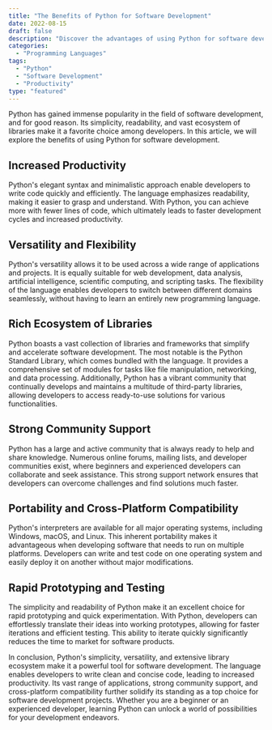 ```yaml
---
title: "The Benefits of Python for Software Development"
date: 2022-08-15
draft: false
description: "Discover the advantages of using Python for software development"
categories:
  - "Programming Languages"
tags:
  - "Python"
  - "Software Development"
  - "Productivity"
type: "featured"
---
```


Python has gained immense popularity in the field of software development, and for good reason. Its simplicity, readability, and vast ecosystem of libraries make it a favorite choice among developers. In this article, we will explore the benefits of using Python for software development.

## Increased Productivity

Python's elegant syntax and minimalistic approach enable developers to write code quickly and efficiently. The language emphasizes readability, making it easier to grasp and understand. With Python, you can achieve more with fewer lines of code, which ultimately leads to faster development cycles and increased productivity.

## Versatility and Flexibility

Python's versatility allows it to be used across a wide range of applications and projects. It is equally suitable for web development, data analysis, artificial intelligence, scientific computing, and scripting tasks. The flexibility of the language enables developers to switch between different domains seamlessly, without having to learn an entirely new programming language.

## Rich Ecosystem of Libraries

Python boasts a vast collection of libraries and frameworks that simplify and accelerate software development. The most notable is the Python Standard Library, which comes bundled with the language. It provides a comprehensive set of modules for tasks like file manipulation, networking, and data processing. Additionally, Python has a vibrant community that continually develops and maintains a multitude of third-party libraries, allowing developers to access ready-to-use solutions for various functionalities.

## Strong Community Support

Python has a large and active community that is always ready to help and share knowledge. Numerous online forums, mailing lists, and developer communities exist, where beginners and experienced developers can collaborate and seek assistance. This strong support network ensures that developers can overcome challenges and find solutions much faster.

## Portability and Cross-Platform Compatibility

Python's interpreters are available for all major operating systems, including Windows, macOS, and Linux. This inherent portability makes it advantageous when developing software that needs to run on multiple platforms. Developers can write and test code on one operating system and easily deploy it on another without major modifications.

## Rapid Prototyping and Testing

The simplicity and readability of Python make it an excellent choice for rapid prototyping and quick experimentation. With Python, developers can effortlessly translate their ideas into working prototypes, allowing for faster iterations and efficient testing. This ability to iterate quickly significantly reduces the time to market for software products.

In conclusion, Python's simplicity, versatility, and extensive library ecosystem make it a powerful tool for software development. The language enables developers to write clean and concise code, leading to increased productivity. Its vast range of applications, strong community support, and cross-platform compatibility further solidify its standing as a top choice for software development projects. Whether you are a beginner or an experienced developer, learning Python can unlock a world of possibilities for your development endeavors.
